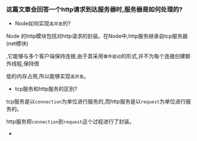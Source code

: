 ### 这篇文章会回答一个http请求到达服务器时,服务器是如何处理的?

* Node如何实现`高并发`的?

Node 的http模块包括对http请求的封装。在Node中,http服务继承自tcp服务器(net模块)

,它能够与多个客户端保持连接,由于其采用`事件驱动`的形式,并不为每个连接创建额外线程,保持很

低的内存占用,所以能够实现`高并发`。

* tcp服务和http服务的区别?

tcp服务是以`connection`为单位进行服务的,而http服务是以`request`为单位进行服务的。

http服务把`connection`到`request`这个过程进行了封装。

*